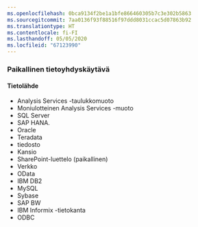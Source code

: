 ```yaml
---
ms.openlocfilehash: 0bca9134f2be1a1bfe866460305b7c3e302b5863
ms.sourcegitcommit: 7aa0136f93f88516f97ddd8031ccac5d07863b92
ms.translationtype: HT
ms.contentlocale: fi-FI
ms.lasthandoff: 05/05/2020
ms.locfileid: "67123990"
---
```

### <a name="on-premises-data-gateway"></a>Paikallinen tietoyhdyskäytävä

#### <a name="data-source"></a>Tietolähde

* Analysis Services -taulukkomuoto
* Moniulotteinen Analysis Services -muoto
* SQL Server
* SAP HANA.
* Oracle
* Teradata
* tiedosto
* Kansio
* SharePoint-luettelo (paikallinen)
* Verkko
* OData
* IBM DB2
* MySQL
* Sybase
* SAP BW
* IBM Informix -tietokanta
* ODBC

